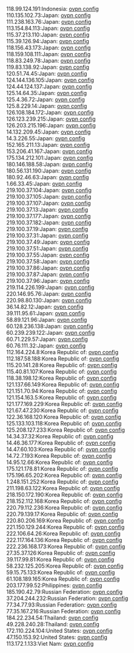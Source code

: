 118.99.124.191:Indonesia: [ovpn config](vpn/118_99_124_191.ovpn)  
110.135.102.73:Japan: [ovpn config](vpn/110_135_102_73.ovpn)  
111.238.163.76:Japan: [ovpn config](vpn/111_238_163_76.ovpn)  
113.154.84.113:Japan: [ovpn config](vpn/113_154_84_113.ovpn)  
115.37.213.110:Japan: [ovpn config](vpn/115_37_213_110.ovpn)  
115.39.126.94:Japan: [ovpn config](vpn/115_39_126_94.ovpn)  
118.156.43.173:Japan: [ovpn config](vpn/118_156_43_173.ovpn)  
118.159.108.111:Japan: [ovpn config](vpn/118_159_108_111.ovpn)  
118.83.249.78:Japan: [ovpn config](vpn/118_83_249_78.ovpn)  
119.83.138.92:Japan: [ovpn config](vpn/119_83_138_92.ovpn)  
120.51.74.45:Japan: [ovpn config](vpn/120_51_74_45.ovpn)  
124.144.136.105:Japan: [ovpn config](vpn/124_144_136_105.ovpn)  
124.44.124.137:Japan: [ovpn config](vpn/124_44_124_137.ovpn)  
125.14.64.35:Japan: [ovpn config](vpn/125_14_64_35.ovpn)  
125.4.36.72:Japan: [ovpn config](vpn/125_4_36_72.ovpn)  
125.8.229.14:Japan: [ovpn config](vpn/125_8_229_14.ovpn)  
126.108.184.172:Japan: [ovpn config](vpn/126_108_184_172.ovpn)  
126.123.239.215:Japan: [ovpn config](vpn/126_123_239_215.ovpn)  
126.203.215.196:Japan: [ovpn config](vpn/126_203_215_196.ovpn)  
14.132.209.45:Japan: [ovpn config](vpn/14_132_209_45.ovpn)  
14.3.226.55:Japan: [ovpn config](vpn/14_3_226_55.ovpn)  
152.165.211.13:Japan: [ovpn config](vpn/152_165_211_13.ovpn)  
153.206.41.167:Japan: [ovpn config](vpn/153_206_41_167.ovpn)  
175.134.212.101:Japan: [ovpn config](vpn/175_134_212_101.ovpn)  
180.146.188.58:Japan: [ovpn config](vpn/180_146_188_58.ovpn)  
180.56.131.190:Japan: [ovpn config](vpn/180_56_131_190.ovpn)  
180.92.46.63:Japan: [ovpn config](vpn/180_92_46_63.ovpn)  
1.66.33.45:Japan: [ovpn config](vpn/1_66_33_45.ovpn)  
219.100.37.104:Japan: [ovpn config](vpn/219_100_37_104.ovpn)  
219.100.37.105:Japan: [ovpn config](vpn/219_100_37_105.ovpn)  
219.100.37.107:Japan: [ovpn config](vpn/219_100_37_107.ovpn)  
219.100.37.13:Japan: [ovpn config](vpn/219_100_37_13.ovpn)  
219.100.37.177:Japan: [ovpn config](vpn/219_100_37_177.ovpn)  
219.100.37.182:Japan: [ovpn config](vpn/219_100_37_182.ovpn)  
219.100.37.19:Japan: [ovpn config](vpn/219_100_37_19.ovpn)  
219.100.37.31:Japan: [ovpn config](vpn/219_100_37_31.ovpn)  
219.100.37.49:Japan: [ovpn config](vpn/219_100_37_49.ovpn)  
219.100.37.51:Japan: [ovpn config](vpn/219_100_37_51.ovpn)  
219.100.37.55:Japan: [ovpn config](vpn/219_100_37_55.ovpn)  
219.100.37.58:Japan: [ovpn config](vpn/219_100_37_58.ovpn)  
219.100.37.86:Japan: [ovpn config](vpn/219_100_37_86.ovpn)  
219.100.37.87:Japan: [ovpn config](vpn/219_100_37_87.ovpn)  
219.100.37.96:Japan: [ovpn config](vpn/219_100_37_96.ovpn)  
219.114.226.199:Japan: [ovpn config](vpn/219_114_226_199.ovpn)  
220.146.95.76:Japan: [ovpn config](vpn/220_146_95_76.ovpn)  
220.98.80.130:Japan: [ovpn config](vpn/220_98_80_130.ovpn)  
36.14.82.12:Japan: [ovpn config](vpn/36_14_82_12.ovpn)  
39.111.95.61:Japan: [ovpn config](vpn/39_111_95_61.ovpn)  
58.89.121.96:Japan: [ovpn config](vpn/58_89_121_96.ovpn)  
60.128.236.138:Japan: [ovpn config](vpn/60_128_236_138.ovpn)  
60.239.239.122:Japan: [ovpn config](vpn/60_239_239_122.ovpn)  
60.71.229.57:Japan: [ovpn config](vpn/60_71_229_57.ovpn)  
60.76.111.32:Japan: [ovpn config](vpn/60_76_111_32.ovpn)  
112.164.224.8:Korea Republic of: [ovpn config](vpn/112_164_224_8.ovpn)  
112.187.58.188:Korea Republic of: [ovpn config](vpn/112_187_58_188.ovpn)  
115.20.141.28:Korea Republic of: [ovpn config](vpn/115_20_141_28.ovpn)  
115.40.81.107:Korea Republic of: [ovpn config](vpn/115_40_81_107.ovpn)  
118.38.198.12:Korea Republic of: [ovpn config](vpn/118_38_198_12.ovpn)  
121.137.66.149:Korea Republic of: [ovpn config](vpn/121_137_66_149.ovpn)  
121.151.70.94:Korea Republic of: [ovpn config](vpn/121_151_70_94.ovpn)  
121.154.163.5:Korea Republic of: [ovpn config](vpn/121_154_163_5.ovpn)  
121.177.169.229:Korea Republic of: [ovpn config](vpn/121_177_169_229.ovpn)  
121.67.47.230:Korea Republic of: [ovpn config](vpn/121_67_47_230.ovpn)  
122.36.168.120:Korea Republic of: [ovpn config](vpn/122_36_168_120.ovpn)  
125.133.103.118:Korea Republic of: [ovpn config](vpn/125_133_103_118.ovpn)  
125.208.127.233:Korea Republic of: [ovpn config](vpn/125_208_127_233.ovpn)  
14.34.37.32:Korea Republic of: [ovpn config](vpn/14_34_37_32.ovpn)  
14.46.36.177:Korea Republic of: [ovpn config](vpn/14_46_36_177.ovpn)  
14.47.60.103:Korea Republic of: [ovpn config](vpn/14_47_60_103.ovpn)  
14.72.7.193:Korea Republic of: [ovpn config](vpn/14_72_7_193.ovpn)  
14.95.12.66:Korea Republic of: [ovpn config](vpn/14_95_12_66.ovpn)  
175.121.178.81:Korea Republic of: [ovpn config](vpn/175_121_178_81.ovpn)  
175.196.65.202:Korea Republic of: [ovpn config](vpn/175_196_65_202.ovpn)  
1.248.151.252:Korea Republic of: [ovpn config](vpn/1_248_151_252.ovpn)  
211.198.63.122:Korea Republic of: [ovpn config](vpn/211_198_63_122.ovpn)  
218.150.172.190:Korea Republic of: [ovpn config](vpn/218_150_172_190.ovpn)  
218.152.112.168:Korea Republic of: [ovpn config](vpn/218_152_112_168.ovpn)  
220.79.112.236:Korea Republic of: [ovpn config](vpn/220_79_112_236.ovpn)  
220.79.139.17:Korea Republic of: [ovpn config](vpn/220_79_139_17.ovpn)  
220.80.206.169:Korea Republic of: [ovpn config](vpn/220_80_206_169.ovpn)  
221.150.129.244:Korea Republic of: [ovpn config](vpn/221_150_129_244.ovpn)  
222.106.64.26:Korea Republic of: [ovpn config](vpn/222_106_64_26.ovpn)  
222.117.164.136:Korea Republic of: [ovpn config](vpn/222_117_164_136.ovpn)  
222.236.168.173:Korea Republic of: [ovpn config](vpn/222_236_168_173.ovpn)  
27.35.37.126:Korea Republic of: [ovpn config](vpn/27_35_37_126.ovpn)  
39.117.99.81:Korea Republic of: [ovpn config](vpn/39_117_99_81.ovpn)  
58.232.125.205:Korea Republic of: [ovpn config](vpn/58_232_125_205.ovpn)  
59.15.75.133:Korea Republic of: [ovpn config](vpn/59_15_75_133.ovpn)  
61.108.189.165:Korea Republic of: [ovpn config](vpn/61_108_189_165.ovpn)  
203.177.99.52:Philippines: [ovpn config](vpn/203_177_99_52.ovpn)  
185.190.42.79:Russian Federation: [ovpn config](vpn/185_190_42_79.ovpn)  
37.204.244.232:Russian Federation: [ovpn config](vpn/37_204_244_232.ovpn)  
77.34.77.93:Russian Federation: [ovpn config](vpn/77_34_77_93.ovpn)  
77.35.167.216:Russian Federation: [ovpn config](vpn/77_35_167_216.ovpn)  
184.22.234.54:Thailand: [ovpn config](vpn/184_22_234_54.ovpn)  
49.228.240.28:Thailand: [ovpn config](vpn/49_228_240_28.ovpn)  
172.110.224.104:United States: [ovpn config](vpn/172_110_224_104.ovpn)  
47.150.153.92:United States: [ovpn config](vpn/47_150_153_92.ovpn)  
113.172.1.133:Viet Nam: [ovpn config](vpn/113_172_1_133.ovpn)  
